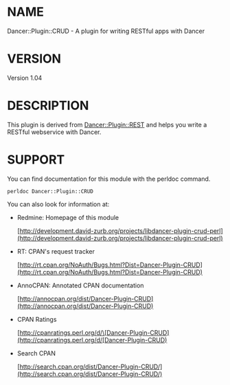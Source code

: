 # NAME

Dancer::Plugin::CRUD - A plugin for writing RESTful apps with Dancer

# VERSION

Version 1.04

# DESCRIPTION

This plugin is derived from [Dancer::Plugin::REST](https://metacpan.org/pod/Dancer::Plugin::REST) and helps you write a RESTful webservice with Dancer.

# SUPPORT

You can find documentation for this module with the perldoc command.

    perldoc Dancer::Plugin::CRUD

You can also look for information at:

- Redmine: Homepage of this module

    [http://development.david-zurb.org/projects/libdancer-plugin-crud-perl](http://development.david-zurb.org/projects/libdancer-plugin-crud-perl)

- RT: CPAN's request tracker

    [http://rt.cpan.org/NoAuth/Bugs.html?Dist=Dancer-Plugin-CRUD](http://rt.cpan.org/NoAuth/Bugs.html?Dist=Dancer-Plugin-CRUD)

- AnnoCPAN: Annotated CPAN documentation

    [http://annocpan.org/dist/Dancer-Plugin-CRUD](http://annocpan.org/dist/Dancer-Plugin-CRUD)

- CPAN Ratings

    [http://cpanratings.perl.org/d/\[Dancer-Plugin-CRUD](http://cpanratings.perl.org/d/[Dancer-Plugin-CRUD)

- Search CPAN

    [http://search.cpan.org/dist/Dancer-Plugin-CRUD/](http://search.cpan.org/dist/Dancer-Plugin-CRUD/)
